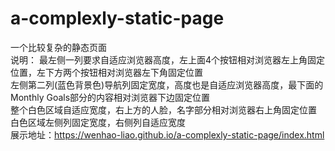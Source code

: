 # a-complexly-static-page
一个比较复杂的静态页面  
说明：
最左侧一列要求自适应浏览器高度，左上面4个按钮相对浏览器左上角固定位置，左下方两个按钮相对浏览器左下角固定位置  
左侧第二列(蓝色背景色)导航列固定宽度，高度也是自适应浏览器高度，最下面的Monthly Goals部分的内容相对浏览器下边固定位置  
整个白色区域自适应宽度，右上方的人脸，名字部分相对浏览器右上角固定位置  
白色区域左侧列固定宽度，右侧列自适应宽度    
展示地址：https://wenhao-liao.github.io/a-complexly-static-page/index.html
